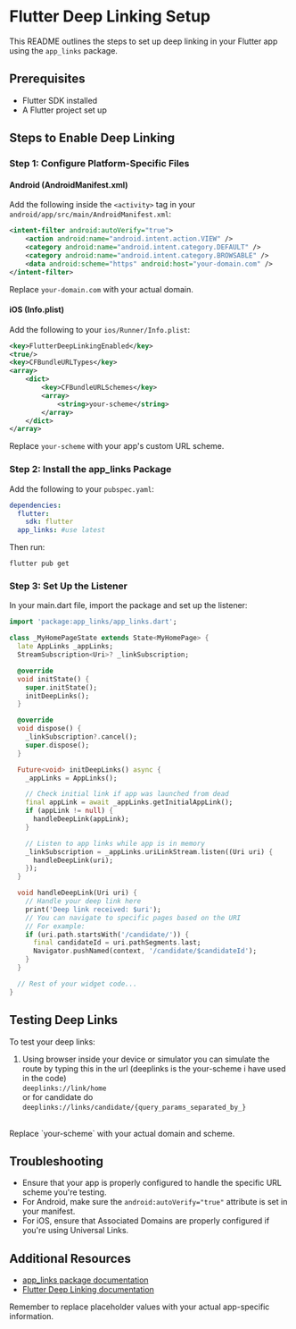 # Flutter Deep Linking Setup

This README outlines the steps to set up deep linking in your Flutter app using the `app_links` package.

## Prerequisites

- Flutter SDK installed
- A Flutter project set up

## Steps to Enable Deep Linking

### Step 1: Configure Platform-Specific Files

#### Android (AndroidManifest.xml)

Add the following inside the `<activity>` tag in your `android/app/src/main/AndroidManifest.xml`:

```xml
<intent-filter android:autoVerify="true">
    <action android:name="android.intent.action.VIEW" />
    <category android:name="android.intent.category.DEFAULT" />
    <category android:name="android.intent.category.BROWSABLE" />
    <data android:scheme="https" android:host="your-domain.com" />
</intent-filter>
```

Replace `your-domain.com` with your actual domain.

#### iOS (Info.plist)

Add the following to your `ios/Runner/Info.plist`:

```xml
<key>FlutterDeepLinkingEnabled</key>
<true/>
<key>CFBundleURLTypes</key>
<array>
    <dict>
        <key>CFBundleURLSchemes</key>
        <array>
            <string>your-scheme</string>
        </array>
    </dict>
</array>
```

Replace `your-scheme` with your app's custom URL scheme.

### Step 2: Install the app_links Package

Add the following to your `pubspec.yaml`:

```yaml
dependencies:
  flutter:
    sdk: flutter
  app_links: #use latest
```

Then run:

```
flutter pub get
```

### Step 3: Set Up the Listener

In your main.dart file, import the package and set up the listener:

```dart
import 'package:app_links/app_links.dart';

class _MyHomePageState extends State<MyHomePage> {
  late AppLinks _appLinks;
  StreamSubscription<Uri>? _linkSubscription;

  @override
  void initState() {
    super.initState();
    initDeepLinks();
  }

  @override
  void dispose() {
    _linkSubscription?.cancel();
    super.dispose();
  }

  Future<void> initDeepLinks() async {
    _appLinks = AppLinks();

    // Check initial link if app was launched from dead
    final appLink = await _appLinks.getInitialAppLink();
    if (appLink != null) {
      handleDeepLink(appLink);
    }

    // Listen to app links while app is in memory
    _linkSubscription = _appLinks.uriLinkStream.listen((Uri uri) {
      handleDeepLink(uri);
    });
  }

  void handleDeepLink(Uri uri) {
    // Handle your deep link here
    print('Deep link received: $uri');
    // You can navigate to specific pages based on the URI
    // For example:
    if (uri.path.startsWith('/candidate/')) {
      final candidateId = uri.pathSegments.last;
      Navigator.pushNamed(context, '/candidate/$candidateId');
    }
  }

  // Rest of your widget code...
}
```

## Testing Deep Links

To test your deep links:

1. Using browser inside your device or simulator 
    you can simulate the route by typing this in the url (deeplinks is the your-scheme i have used in the code)<br>
    `deeplinks://link/home`<br>
    or for candidate do <br>
    `deeplinks://links/candidate/{query_params_separated_by_}`
<br>
Replace  `your-scheme` with your actual domain and scheme.

## Troubleshooting

- Ensure that your app is properly configured to handle the specific URL scheme you're testing.
- For Android, make sure the `android:autoVerify="true"` attribute is set in your manifest.
- For iOS, ensure that Associated Domains are properly configured if you're using Universal Links.

## Additional Resources

- [app_links package documentation](https://pub.dev/packages/app_links)
- [Flutter Deep Linking documentation](https://docs.flutter.dev/development/ui/navigation/deep-linking)

Remember to replace placeholder values with your actual app-specific information.